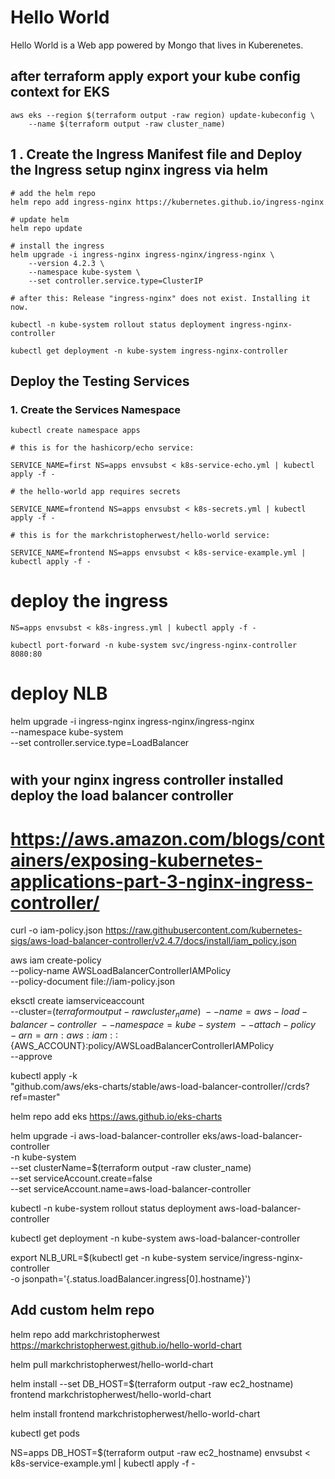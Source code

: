 # Hello World

Hello World is a Web app powered by Mongo that lives in Kuberenetes.

## after terraform apply export your kube config context for EKS

```
aws eks --region $(terraform output -raw region) update-kubeconfig \
    --name $(terraform output -raw cluster_name)
```




## 1 . Create the Ingress Manifest file and Deploy the Ingress setup nginx ingress via helm

```
# add the helm repo
helm repo add ingress-nginx https://kubernetes.github.io/ingress-nginx

# update helm
helm repo update

# install the ingress
helm upgrade -i ingress-nginx ingress-nginx/ingress-nginx \
    --version 4.2.3 \
    --namespace kube-system \
    --set controller.service.type=ClusterIP

# after this: Release "ingress-nginx" does not exist. Installing it now.

kubectl -n kube-system rollout status deployment ingress-nginx-controller

kubectl get deployment -n kube-system ingress-nginx-controller
```

## Deploy the Testing Services

### 1. Create the Services Namespace
```
kubectl create namespace apps

# this is for the hashicorp/echo service:

SERVICE_NAME=first NS=apps envsubst < k8s-service-echo.yml | kubectl apply -f -

# the hello-world app requires secrets

SERVICE_NAME=frontend NS=apps envsubst < k8s-secrets.yml | kubectl apply -f -

# this is for the markchristopherwest/hello-world service:

SERVICE_NAME=frontend NS=apps envsubst < k8s-service-example.yml | kubectl apply -f -

```

# deploy the ingress

```
NS=apps envsubst < k8s-ingress.yml | kubectl apply -f -

kubectl port-forward -n kube-system svc/ingress-nginx-controller 8080:80
```

# deploy NLB

helm upgrade -i ingress-nginx ingress-nginx/ingress-nginx \
    --namespace kube-system \
    --set controller.service.type=LoadBalancer

# 

## with your nginx ingress controller installed deploy the load balancer controller


# https://aws.amazon.com/blogs/containers/exposing-kubernetes-applications-part-3-nginx-ingress-controller/


curl -o iam-policy.json https://raw.githubusercontent.com/kubernetes-sigs/aws-load-balancer-controller/v2.4.7/docs/install/iam_policy.json  


aws iam create-policy \
    --policy-name AWSLoadBalancerControllerIAMPolicy \
    --policy-document file://iam-policy.json


eksctl create iamserviceaccount \
    --cluster=$(terraform output -raw cluster_name) \
    --name=aws-load-balancer-controller \
    --namespace=kube-system \
    --attach-policy-arn=arn:aws:iam::${AWS_ACCOUNT}:policy/AWSLoadBalancerControllerIAMPolicy \
    --approve




kubectl apply -k \
    "github.com/aws/eks-charts/stable/aws-load-balancer-controller//crds?ref=master"

helm repo add eks https://aws.github.io/eks-charts


helm upgrade -i aws-load-balancer-controller eks/aws-load-balancer-controller \
    -n kube-system \
    --set clusterName=$(terraform output -raw cluster_name)\
    --set serviceAccount.create=false \
    --set serviceAccount.name=aws-load-balancer-controller


kubectl -n kube-system rollout status deployment aws-load-balancer-controller

kubectl get deployment -n kube-system aws-load-balancer-controller

export NLB_URL=$(kubectl get -n kube-system service/ingress-nginx-controller \
    -o jsonpath='{.status.loadBalancer.ingress[0].hostname}')

## Add custom helm repo
helm repo add markchristopherwest https://markchristopherwest.github.io/hello-world-chart

helm pull markchristopherwest/hello-world-chart

helm install --set DB_HOST=$(terraform output -raw ec2_hostname) frontend markchristopherwest/hello-world-chart

helm install frontend markchristopherwest/hello-world-chart

kubectl get pods


NS=apps DB_HOST=$(terraform output -raw ec2_hostname) envsubst < k8s-service-example.yml | kubectl apply -f - 

